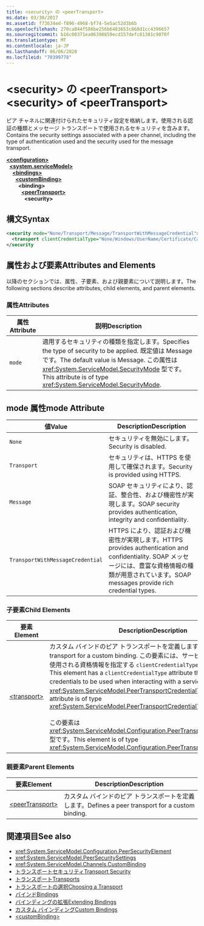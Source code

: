 ```yaml
---
title: <security> の <peerTransport>
ms.date: 03/30/2017
ms.assetid: f73634ed-f896-4968-bf74-5e5ac52d3b6b
ms.openlocfilehash: 270ca844f586be256b6483653c868d1cc4396657
ms.sourcegitcommit: b16c00371ea06398859ecd157defc81301c9070f
ms.translationtype: MT
ms.contentlocale: ja-JP
ms.lasthandoff: 06/06/2020
ms.locfileid: "70399778"
---
```

# <a name="security-of-peertransport"></a><span data-ttu-id="4dc5e-102">\<security> の \<peerTransport></span><span class="sxs-lookup"><span data-stu-id="4dc5e-102">\<security> of \<peerTransport></span></span>
<span data-ttu-id="4dc5e-103">ピア チャネルに関連付けられたセキュリティ設定を格納します。使用される認証の種類とメッセージ トランスポートで使用されるセキュリティを含みます。</span><span class="sxs-lookup"><span data-stu-id="4dc5e-103">Contains the security settings associated with a peer channel, including the type of authentication used and the security used for the message transport.</span></span>  
  
[**\<configuration>**](../configuration-element.md)\
&nbsp;&nbsp;[**\<system.serviceModel>**](system-servicemodel.md)\
&nbsp;&nbsp;&nbsp;&nbsp;[**\<bindings>**](bindings.md)\
&nbsp;&nbsp;&nbsp;&nbsp;&nbsp;&nbsp;[**\<customBinding>**](custombinding.md)\
&nbsp;&nbsp;&nbsp;&nbsp;&nbsp;&nbsp;&nbsp;&nbsp;**\<binding>**\
&nbsp;&nbsp;&nbsp;&nbsp;&nbsp;&nbsp;&nbsp;&nbsp;&nbsp;&nbsp;[**\<peerTransport>**](peertransport.md)\
&nbsp;&nbsp;&nbsp;&nbsp;&nbsp;&nbsp;&nbsp;&nbsp;&nbsp;&nbsp;&nbsp;&nbsp;**\<security>**  
  
## <a name="syntax"></a><span data-ttu-id="4dc5e-104">構文</span><span class="sxs-lookup"><span data-stu-id="4dc5e-104">Syntax</span></span>  
  
```xml  
<security mode="None/Transport/Message/TransportWithMessageCredential">
  <transport clientCredentialType="None/Windows/UserName/Certificate/CardSpace" />
</security
```  
  
## <a name="attributes-and-elements"></a><span data-ttu-id="4dc5e-105">属性および要素</span><span class="sxs-lookup"><span data-stu-id="4dc5e-105">Attributes and Elements</span></span>  
 <span data-ttu-id="4dc5e-106">以降のセクションでは、属性、子要素、および親要素について説明します。</span><span class="sxs-lookup"><span data-stu-id="4dc5e-106">The following sections describe attributes, child elements, and parent elements.</span></span>  
  
### <a name="attributes"></a><span data-ttu-id="4dc5e-107">属性</span><span class="sxs-lookup"><span data-stu-id="4dc5e-107">Attributes</span></span>  
  
|<span data-ttu-id="4dc5e-108">属性</span><span class="sxs-lookup"><span data-stu-id="4dc5e-108">Attribute</span></span>|<span data-ttu-id="4dc5e-109">説明</span><span class="sxs-lookup"><span data-stu-id="4dc5e-109">Description</span></span>|  
|---------------|-----------------|  
|`mode`|<span data-ttu-id="4dc5e-110">適用するセキュリティの種類を指定します。</span><span class="sxs-lookup"><span data-stu-id="4dc5e-110">Specifies the type of security to be applied.</span></span> <span data-ttu-id="4dc5e-111">既定値は Message です。</span><span class="sxs-lookup"><span data-stu-id="4dc5e-111">The default value is Message.</span></span> <span data-ttu-id="4dc5e-112">この属性は <xref:System.ServiceModel.SecurityMode> 型です。</span><span class="sxs-lookup"><span data-stu-id="4dc5e-112">This attribute is of type <xref:System.ServiceModel.SecurityMode>.</span></span>|  
  
## <a name="mode-attribute"></a><span data-ttu-id="4dc5e-113">mode 属性</span><span class="sxs-lookup"><span data-stu-id="4dc5e-113">mode Attribute</span></span>  
  
|<span data-ttu-id="4dc5e-114">値</span><span class="sxs-lookup"><span data-stu-id="4dc5e-114">Value</span></span>|<span data-ttu-id="4dc5e-115">Description</span><span class="sxs-lookup"><span data-stu-id="4dc5e-115">Description</span></span>|  
|-----------|-----------------|  
|`None`|<span data-ttu-id="4dc5e-116">セキュリティを無効にします。</span><span class="sxs-lookup"><span data-stu-id="4dc5e-116">Security is disabled.</span></span>|  
|`Transport`|<span data-ttu-id="4dc5e-117">セキュリティは、HTTPS を使用して確保されます。</span><span class="sxs-lookup"><span data-stu-id="4dc5e-117">Security is provided using HTTPS.</span></span>|  
|`Message`|<span data-ttu-id="4dc5e-118">SOAP セキュリティにより、認証、整合性、および機密性が実現します。</span><span class="sxs-lookup"><span data-stu-id="4dc5e-118">SOAP security provides authentication, integrity and confidentiality.</span></span>|  
|`TransportWithMessageCredential`|<span data-ttu-id="4dc5e-119">HTTPS により、認証および機密性が実現します。</span><span class="sxs-lookup"><span data-stu-id="4dc5e-119">HTTPS provides authentication and confidentiality.</span></span> <span data-ttu-id="4dc5e-120">SOAP メッセージには、豊富な資格情報の種類が用意されています。</span><span class="sxs-lookup"><span data-stu-id="4dc5e-120">SOAP messages provide rich credential types.</span></span>|  
  
### <a name="child-elements"></a><span data-ttu-id="4dc5e-121">子要素</span><span class="sxs-lookup"><span data-stu-id="4dc5e-121">Child Elements</span></span>  
  
|<span data-ttu-id="4dc5e-122">要素</span><span class="sxs-lookup"><span data-stu-id="4dc5e-122">Element</span></span>|<span data-ttu-id="4dc5e-123">Description</span><span class="sxs-lookup"><span data-stu-id="4dc5e-123">Description</span></span>|  
|-------------|-----------------|  
|[\<transport>](transport-of-peertransport.md)|<span data-ttu-id="4dc5e-124">カスタム バインドのピア トランスポートを定義します。</span><span class="sxs-lookup"><span data-stu-id="4dc5e-124">Defines a peer transport for a custom binding.</span></span> <span data-ttu-id="4dc5e-125">この要素には、サービスと対話するときに使用される資格情報を指定する `clientCredentialType` 属性があります。</span><span class="sxs-lookup"><span data-stu-id="4dc5e-125">This element has a `clientCredentialType` attribute that specifies the credentials to be used when interacting with a service.</span></span> <span data-ttu-id="4dc5e-126">この属性は <xref:System.ServiceModel.PeerTransportCredentialType> 型です。</span><span class="sxs-lookup"><span data-stu-id="4dc5e-126">This attribute is of type <xref:System.ServiceModel.PeerTransportCredentialType>.</span></span><br /><br /> <span data-ttu-id="4dc5e-127">この要素は <xref:System.ServiceModel.Configuration.PeerTransportSecurityElement> 型です。</span><span class="sxs-lookup"><span data-stu-id="4dc5e-127">This element is of type <xref:System.ServiceModel.Configuration.PeerTransportSecurityElement>.</span></span>|  
  
### <a name="parent-elements"></a><span data-ttu-id="4dc5e-128">親要素</span><span class="sxs-lookup"><span data-stu-id="4dc5e-128">Parent Elements</span></span>  
  
|<span data-ttu-id="4dc5e-129">要素</span><span class="sxs-lookup"><span data-stu-id="4dc5e-129">Element</span></span>|<span data-ttu-id="4dc5e-130">Description</span><span class="sxs-lookup"><span data-stu-id="4dc5e-130">Description</span></span>|  
|-------------|-----------------|  
|[\<peerTransport>](peertransport.md)|<span data-ttu-id="4dc5e-131">カスタム バインドのピア トランスポートを定義します。</span><span class="sxs-lookup"><span data-stu-id="4dc5e-131">Defines a peer transport for a custom binding.</span></span>|  
  
## <a name="see-also"></a><span data-ttu-id="4dc5e-132">関連項目</span><span class="sxs-lookup"><span data-stu-id="4dc5e-132">See also</span></span>

- <xref:System.ServiceModel.Configuration.PeerSecurityElement>
- <xref:System.ServiceModel.PeerSecuritySettings>
- <xref:System.ServiceModel.Channels.CustomBinding>
- [<span data-ttu-id="4dc5e-133">トランスポートセキュリティ</span><span class="sxs-lookup"><span data-stu-id="4dc5e-133">Transport Security</span></span>](../../../wcf/feature-details/transport-security.md)
- [<span data-ttu-id="4dc5e-134">トランスポート</span><span class="sxs-lookup"><span data-stu-id="4dc5e-134">Transports</span></span>](../../../wcf/feature-details/transports.md)
- [<span data-ttu-id="4dc5e-135">トランスポートの選択</span><span class="sxs-lookup"><span data-stu-id="4dc5e-135">Choosing a Transport</span></span>](../../../wcf/feature-details/choosing-a-transport.md)
- [<span data-ttu-id="4dc5e-136">バインド</span><span class="sxs-lookup"><span data-stu-id="4dc5e-136">Bindings</span></span>](../../../wcf/bindings.md)
- [<span data-ttu-id="4dc5e-137">バインディングの拡張</span><span class="sxs-lookup"><span data-stu-id="4dc5e-137">Extending Bindings</span></span>](../../../wcf/extending/extending-bindings.md)
- [<span data-ttu-id="4dc5e-138">カスタム バインディング</span><span class="sxs-lookup"><span data-stu-id="4dc5e-138">Custom Bindings</span></span>](../../../wcf/extending/custom-bindings.md)
- [\<customBinding>](custombinding.md)
